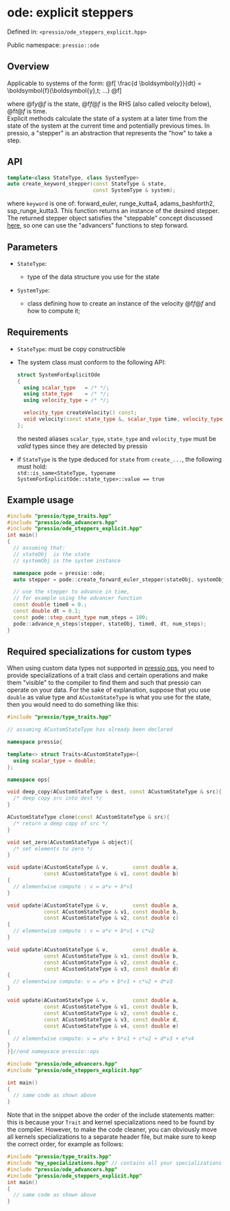 
# ode: explicit steppers

Defined in: `<pressio/ode_steppers_explicit.hpp>`

Public namespace: `pressio::ode`


## Overview

Applicable to systems of the form:
@f[
\frac{d \boldsymbol{y}}{dt} =
\boldsymbol{f}(\boldsymbol{y},t; ...)
@f]

where @f$y@f$ is the state, @f$f@f$ is the RHS (also called velocity below), @f$t@f$ is time.<br/>
Explicit methods calculate the state of a system at a later time
from the state of the system at the current time and potentially previous times.
In pressio, a "stepper" is an abstraction that represents the "how" to take a step.


## API

```cpp
template<class StateType, class SystemType>
auto create_keyword_stepper(const StateType & state,
	                        const SystemType & system);
```

where `keyword` is one of: forward_euler, runge_kutta4, adams_bashforth2, ssp_runge_kutta3.
This function returns an instance of the desired stepper.
The returned stepper object satisfies the "steppable" concept discussed [here](/Users/fnrizzi/Desktop/work/ROM/gitrepos/pressio/docs/html/md_pages_components_ode_advance.html), so one can use the "advancers" functions to step forward.


## Parameters

- `StateType`:
  - type of the data structure you use for the state

- `SystemType`:
  - class defining how to create an instance of the velocity @f$f@f$ and how to compute it;


## Requirements

- `StateType`: must be copy constructible

- The system class must conform to the following API:

  ```cpp
  struct SystemForExplicitOde
  {
	using scalar_type   = /* */;
	using state_type    = /* */;
	using velocity_type = /* */;

	velocity_type createVelocity() const;
	void velocity(const state_type &, scalar_type time, velocity_type &) const;
  };
  ```

  the nested aliases `scalar_type`, `state_type` and `velocity_type` must be *valid* types since
  they are detected by pressio

- if `StateType` is the type deduced for `state` from `create_...`, the following must hold:<br/>
  `std::is_same<StateType, typename SystemForExplicitOde::state_type>::value == true`

## Example usage

```cpp
#include "pressio/type_traits.hpp"
#include "pressio/ode_advancers.hpp"
#include "pressio/ode_steppers_explicit.hpp"
int main()
{
  // assuming that:
  // stateObj  is the state
  // systemObj is the system instance

  namespace pode = pressio::ode;
  auto stepper = pode::create_forward_euler_stepper(stateObj, systemObj);

  // use the stepper to advance in time,
  // for example using the advancer function
  const double time0 = 0.;
  const double dt = 0.1;
  const pode::step_count_type num_steps = 100;
  pode::advance_n_steps(stepper, stateObj, time0, dt, num_steps);
}
```


## Required specializations for custom types

When using custom data types not supported in [pressio ops](/Users/fnrizzi/Desktop/work/ROM/gitrepos/pressio/docs/html/md_pages_components_ops.html), you need to provide specializations of a trait class and certain operations
and make them "visible" to the compiler to find them and such that pressio can operate on your data.
For the sake of explanation, suppose that you use `double`
as value type and `ACustomStateType` is what you use for the state, then you would need to do something like this:

```cpp
#include "pressio/type_traits.hpp"

// assuming ACustomStateType has already been declared

namespace pressio{

template<> struct Traits<ACustomStateType>{
  using scalar_type = double;
};

namespace ops{

void deep_copy(ACustomStateType & dest, const ACustomStateType & src){
  /* deep copy src into dest */
}

ACustomStateType clone(const ACustomStateType & src){
  /* return a deep copy of src */
}

void set_zero(ACustomStateType & object){
  /* set elements to zero */
}

void update(ACustomStateType & v,        const double a,
		    const ACustomStateType & v1, const double b)
{
  // elementwise compute : v = a*v + b*v1
}

void update(ACustomStateType & v,        const double a,
            const ACustomStateType & v1, const double b,
            const ACustomStateType & v2, const double c)
{
  // elementwise compute : v = a*v + b*v1 + c*v2
}

void update(ACustomStateType & v,		 const double a,
			const ACustomStateType & v1, const double b,
			const ACustomStateType & v2, const double c,
			const ACustomStateType & v3, const double d)
{
  // elementwise compute: v = a*v + b*v1 + c*v2 + d*v3
}

void update(ACustomStateType & v,		 const double a,
			const ACustomStateType & v1, const double b,
			const ACustomStateType & v2, const double c,
			const ACustomStateType & v3, const double d,
			const ACustomStateType & v4, const double e)
{
  // elementwise compute: v = a*v + b*v1 + c*v2 + d*v3 + e*v4
}
}}//end namepsace pressio::ops

#include "pressio/ode_advancers.hpp"
#include "pressio/ode_steppers_explicit.hpp"

int main()
{
  // same code as shown above
}
```

Note that in the snippet above the order of the include statements matter:
this is because your `Trait` and kernel specializations need to be found by the compiler.
However, to make the code cleaner, you can obviously move all kernels specializations
to a separate header file, but make sure to keep the correct order, for example as follows:

```cpp
#include "pressio/type_traits.hpp"
#include "my_specializations.hpp" // contains all your specializations
#include "pressio/ode_advancers.hpp"
#include "pressio/ode_steppers_explicit.hpp"
int main()
{
  // same code as shown above
}
```
